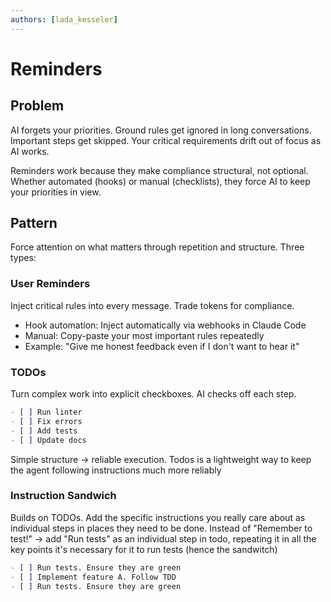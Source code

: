```yaml
---
authors: [lada_kesseler]
---
```


# Reminders

## Problem
AI forgets your priorities. Ground rules get ignored in long conversations. Important steps get skipped. Your critical requirements drift out of focus as AI works.

Reminders work because they make compliance structural, not optional. Whether automated (hooks) or manual (checklists), they force AI to keep your priorities in view.

## Pattern
Force attention on what matters through repetition and structure. Three types:

### User Reminders
Inject critical rules into every message. Trade tokens for compliance.
- Hook automation: Inject automatically via webhooks in Claude Code
- Manual: Copy-paste your most important rules repeatedly
- Example: "Give me honest feedback even if I don't want to hear it"

### TODOs
Turn complex work into explicit checkboxes. AI checks off each step.
```markdown
- [ ] Run linter
- [ ] Fix errors
- [ ] Add tests
- [ ] Update docs
```
Simple structure → reliable execution.
Todos is a lightweight way to keep the agent following instructions much more reliably

### Instruction Sandwich
Builds on TODOs. Add the specific instructions you really care about as individual steps in places they need to be done.
Instead of "Remember to test!" → add "Run tests" as an individual step in todo, repeating it in all the key points it's necessary for it to run tests (hence the sandwitch)
```markdown
- [ ] Run tests. Ensure they are green 
- [ ] Implement feature A. Follow TDD
- [ ] Run tests. Ensure they are green
```

